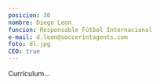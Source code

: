 ```yaml
---
posicion: 30
nombre: Diego Leon
funcion: Responsable Fútbol Internacional 
e-mail: d.leon@soccerintagents.com
foto: dl.jpg
CEO: true
---
```

Currículum...
